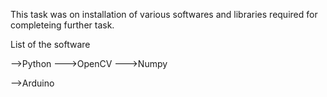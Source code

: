This task was on installation of various softwares and libraries required for completeing further task.

List of the software

-->Python
    --->OpenCV
    --->Numpy
    
-->Arduino    
